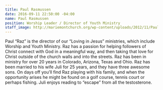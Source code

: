 ```yaml
---
title: Paul Rasmussen
date: 2016-09-11 22:50:00 -04:00
name: Paul Rasmussen
position: Worship Leader / Director of Youth Ministry
staff_image: http://mariemontchurch.org/wp-content/uploads/2012/11/Paul-Color-2-200x300.jpg
---
```


Paul “Raz” is the director of our “Loving in Jesus” ministries, which include Worship and Youth Ministry. Raz has a passion for helping followers of Christ connect with God in a meaningful way, and then taking that love for Christ outside of the church walls and into the streets. Raz has been in ministry for over 20 years in Colorado, Arizona, Texas and Ohio. Raz has been married to his wife Juli for 25 years, and they have three awesome sons. On days off you’ll find Raz playing with his family, and when the opportunity arises he might be found on a golf course, tennis court or perhaps fishing. Juli enjoys reading to “escape” from all the testosterone.